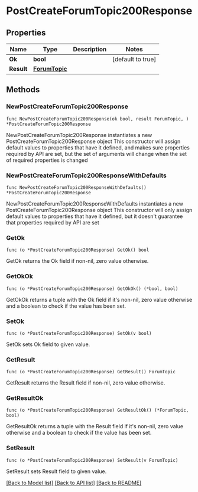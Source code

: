 # PostCreateForumTopic200Response

## Properties

Name | Type | Description | Notes
------------ | ------------- | ------------- | -------------
**Ok** | **bool** |  | [default to true]
**Result** | [**ForumTopic**](ForumTopic.md) |  | 

## Methods

### NewPostCreateForumTopic200Response

`func NewPostCreateForumTopic200Response(ok bool, result ForumTopic, ) *PostCreateForumTopic200Response`

NewPostCreateForumTopic200Response instantiates a new PostCreateForumTopic200Response object
This constructor will assign default values to properties that have it defined,
and makes sure properties required by API are set, but the set of arguments
will change when the set of required properties is changed

### NewPostCreateForumTopic200ResponseWithDefaults

`func NewPostCreateForumTopic200ResponseWithDefaults() *PostCreateForumTopic200Response`

NewPostCreateForumTopic200ResponseWithDefaults instantiates a new PostCreateForumTopic200Response object
This constructor will only assign default values to properties that have it defined,
but it doesn't guarantee that properties required by API are set

### GetOk

`func (o *PostCreateForumTopic200Response) GetOk() bool`

GetOk returns the Ok field if non-nil, zero value otherwise.

### GetOkOk

`func (o *PostCreateForumTopic200Response) GetOkOk() (*bool, bool)`

GetOkOk returns a tuple with the Ok field if it's non-nil, zero value otherwise
and a boolean to check if the value has been set.

### SetOk

`func (o *PostCreateForumTopic200Response) SetOk(v bool)`

SetOk sets Ok field to given value.


### GetResult

`func (o *PostCreateForumTopic200Response) GetResult() ForumTopic`

GetResult returns the Result field if non-nil, zero value otherwise.

### GetResultOk

`func (o *PostCreateForumTopic200Response) GetResultOk() (*ForumTopic, bool)`

GetResultOk returns a tuple with the Result field if it's non-nil, zero value otherwise
and a boolean to check if the value has been set.

### SetResult

`func (o *PostCreateForumTopic200Response) SetResult(v ForumTopic)`

SetResult sets Result field to given value.



[[Back to Model list]](../README.md#documentation-for-models) [[Back to API list]](../README.md#documentation-for-api-endpoints) [[Back to README]](../README.md)


